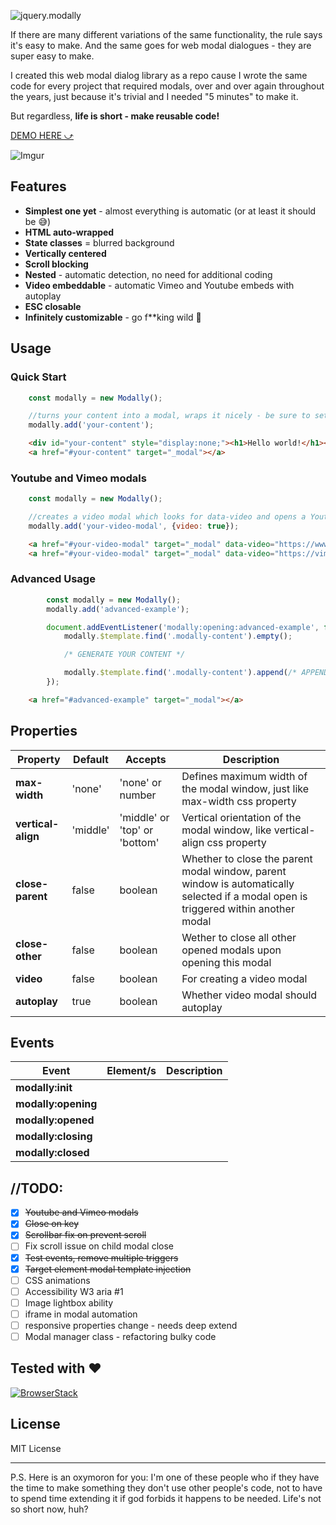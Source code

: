 ![jquery.modally](https://imgur.com/4OAlRoz.png)

If there are many different variations of the same functionality, the rule says it's easy to make. And the same goes for web modal dialogues - they are super easy to make.

I created this web modal dialog library as a repo cause I wrote the same code for every project that required modals, over and over again throughout the years, just because it's trivial and I needed "5 minutes" to make it.

But regardless, **life is short - make reusable code!**

[DEMO HERE ⤻](http://stamat.github.io/jquery.modally/)

![Imgur](https://imgur.com/Zzg3FDx.png)

## Features
* **Simplest one yet** - almost everything is automatic (or at least it should be 😅)
* **HTML auto-wrapped**
* **State classes** = blurred background
* **Vertically centered**
* **Scroll blocking** 
* **Nested** - automatic detection, no need for additional coding
* **Video embeddable** - automatic Vimeo and Youtube embeds with autoplay
* **ESC closable**
* **Infinitely customizable** - go f**king wild 🎉

## Usage

### Quick Start
```javascript
	const modally = new Modally();

	//turns your content into a modal, wraps it nicely - be sure to set it to display:none in CSS
	modally.add('your-content');
```
```html
	<div id="your-content" style="display:none;"><h1>Hello world!</h1></div>
	<a href="#your-content" target="_modal"></a>
```

### Youtube and Vimeo modals

```javascript
	const modally = new Modally();

	//creates a video modal which looks for data-video and opens a Youtube or Vimeo embed within your modal
	modally.add('your-video-modal', {video: true});
```
```html
	<a href="#your-video-modal" target="_modal" data-video="https://www.youtube.com/watch?v=u9QJo5fBADE"></a>
	<a href="#your-video-modal" target="_modal" data-video="https://vimeo.com/243244233"></a>
```

### Advanced Usage

```javascript
		const modally = new Modally();
		modally.add('advanced-example');

		document.addEventListener('modally:opening:advanced-example', function(ev, e, modally) {
			modally.$template.find('.modally-content').empty();

			/* GENERATE YOUR CONTENT */

			modally.$template.find('.modally-content').append(/* APPEND YOUR CONTENT */);
		});
```
```html
	<a href="#advanced-example" target="_modal"></a>
```



## Properties

Property | Default | Accepts | Description
-------- | ------- | ------- | -----------
**max-width** | 'none' | 'none' or number | Defines maximum width of the modal window, just like max-width css property
**vertical-align** | 'middle' | 'middle' or 'top' or 'bottom' | Vertical orientation of the modal window, like vertical-align css property
**close-parent** | false | boolean | Whether to close the parent modal window, parent window is automatically selected if a modal open is triggered within another modal
**close-other** | false | boolean | Wether to close all other opened modals upon opening this modal
**video** | false | boolean | For creating a video modal
**autoplay** | true | boolean | Whether video modal should autoplay

## Events

Event | Element/s | Description
----- | --------- | -----------
**modally:init** | |
**modally:opening** | |
**modally:opened** | |
**modally:closing** | |
**modally:closed** | |

## //TODO:

- [x] ~~Youtube and Vimeo modals~~
- [x] ~~Close on <ESC> key~~
- [x] ~~Scrollbar fix on prevent scroll~~
- [ ] Fix scroll issue on child modal close
- [x] ~~Test events, remove multiple triggers~~
- [x] ~~Target element modal template injection~~
- [ ] CSS animations
- [ ] Accessibility W3 aria #1
- [ ] Image lightbox ability
- [ ] iframe in modal automation
- [ ] responsive properties change - needs deep extend
- [ ] Modal manager class - refactoring bulky code

## Tested with :heart:

[![BrowserStack](https://imgur.com/wfYoxvC.png)](https://www.browserstack.com/)

## License
MIT License

-------

P.S. Here is an oxymoron for you: I'm one of these people who if they have the time to make something they don't use other people's code, not to have to spend time extending it if god forbids it happens to be needed. Life's not so short now, huh?
